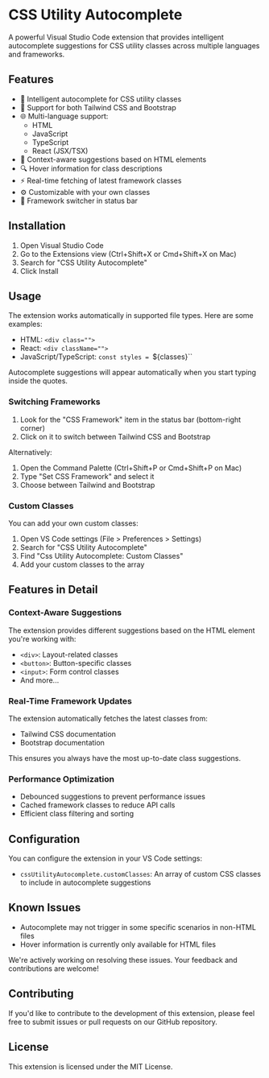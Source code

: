 # CSS Utility Autocomplete

A powerful Visual Studio Code extension that provides intelligent autocomplete suggestions for CSS utility classes across multiple languages and frameworks.

## Features

- 🚀 Intelligent autocomplete for CSS utility classes
- 🔄 Support for both Tailwind CSS and Bootstrap
- 🌐 Multi-language support:
  - HTML
  - JavaScript
  - TypeScript
  - React (JSX/TSX)
- 📝 Context-aware suggestions based on HTML elements
- 🔍 Hover information for class descriptions
- ⚡ Real-time fetching of latest framework classes
- ⚙️ Customizable with your own classes
- 🎯 Framework switcher in status bar

## Installation

1. Open Visual Studio Code
2. Go to the Extensions view (Ctrl+Shift+X or Cmd+Shift+X on Mac)
3. Search for "CSS Utility Autocomplete"
4. Click Install

## Usage

The extension works automatically in supported file types. Here are some examples:

- HTML: `<div class="">`
- React: `<div className="">`
- JavaScript/TypeScript: `const styles = `\${classes}``

Autocomplete suggestions will appear automatically when you start typing inside the quotes.

### Switching Frameworks

1. Look for the "CSS Framework" item in the status bar (bottom-right corner)
2. Click on it to switch between Tailwind CSS and Bootstrap
   
Alternatively:
1. Open the Command Palette (Ctrl+Shift+P or Cmd+Shift+P on Mac)
2. Type "Set CSS Framework" and select it
3. Choose between Tailwind and Bootstrap

### Custom Classes

You can add your own custom classes:

1. Open VS Code settings (File > Preferences > Settings)
2. Search for "CSS Utility Autocomplete"
3. Find "Css Utility Autocomplete: Custom Classes"
4. Add your custom classes to the array

## Features in Detail

### Context-Aware Suggestions

The extension provides different suggestions based on the HTML element you're working with:

- `<div>`: Layout-related classes
- `<button>`: Button-specific classes
- `<input>`: Form control classes
- And more...

### Real-Time Framework Updates

The extension automatically fetches the latest classes from:
- Tailwind CSS documentation
- Bootstrap documentation

This ensures you always have the most up-to-date class suggestions.

### Performance Optimization

- Debounced suggestions to prevent performance issues
- Cached framework classes to reduce API calls
- Efficient class filtering and sorting

## Configuration

You can configure the extension in your VS Code settings:

- `cssUtilityAutocomplete.customClasses`: An array of custom CSS classes to include in autocomplete suggestions

## Known Issues

- Autocomplete may not trigger in some specific scenarios in non-HTML files
- Hover information is currently only available for HTML files

We're actively working on resolving these issues. Your feedback and contributions are welcome!

## Contributing

If you'd like to contribute to the development of this extension, please feel free to submit issues or pull requests on our GitHub repository.

## License

This extension is licensed under the MIT License.
